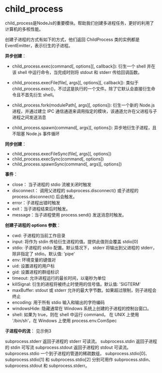 # child_process

child_process是NodeJs的重要模块。帮助我们创建多进程任务，更好的利用了计算机的多核性能。

创建子进程的方式有如下的方式，他们返回 ChildProcess 类的实例都是 EventEmitter，表示衍生的子进程。


**异步创建**：

- child_process.exec(command[, options][, callback]): 衍生一个 shell 并在该 shell 中运行命令，当完成时则将 stdout 和 stderr 传给回调函数。 

- child_process.execFile(file[, args][, options][, callback]):  类似于 child_process.exec()，不过这是执行的一个文件。除了它默认会直接衍生命令且不首先衍生 shell。

- child_process.fork(modulePath[, args][, options]): 衍生一个新的 Node.js 进程，并通过建立 IPC 通信通道来调用指定的模块，该通道允许在父进程与子进程之间发送消息

- child_process.spawn(command[, args][, options]): 异步地衍生子进程，且不阻塞 Node.js 事件循环

**同步创建**：

- child_process.execFileSync(file[, args][, options])
- child_process.execSync(command[, options])
- child_process.spawnSync(command[, args][, options])

**事件**：

- close：  当子进程的 stdio 流被关闭时触发
- disconnect： 调用父进程的 subprocess.disconnect() 或子进程的 process.disconnect() 后会触发。
- error：子进程出错时触发
- exit：当子进程结束后时触发。
- message：当子进程使用 process.send() 发送消息时触发。

**创建子进程的 options 参数**：
- cwd: 子进程的当前工作目录
- input: 将作为 stdin 传给衍生进程的值。提供此值则会覆盖 stdio[0]
- stdio: 子进程的 stdio 配置。默认情况下， stderr 将输出到父进程的 stderr，除非指定了 stdio。默认值: 'pipe'
- env: 环境变量的键值对
- uid: 设置进程的用户标
- gid: 设置进程的群组标识
- timeout: 允许进程运行的最长时间，以毫秒为单位
- killSignal: 衍生的进程将被终止时使用的信号值。默认值: 'SIGTERM'
- maxBuffer: stdout 或 stderr 允许的最大字节数。如果超过限制，则子进程会终止
- encoding: 用于所有 stdio 输入和输出的字符编码
- windowsHide: 隐藏通常在 Windows 系统上创建的子进程的控制台窗口。
- shell: 如果为 true，则在 shell 中运行 command。 在 UNIX 上使用 '/bin/sh'，在 Windows 上使用 process.env.ComSpec

**子进程中的流**： 见示例3

subprocess.stderr  返回子进程的 stderr 可读流。
subprocess.stdin  返回子进程的 stdin 可写流
subprocess.stdout  返回子进程的 stdout 可读流。
subprocess.stdio   一个到子进程的管道的稀疏数组， subprocess.stdio[0]、 subprocess.stdio[1] 和 subprocess.stdio[2] 分别可用作 subprocess.stdin、 subprocess.stdout 和 subprocess.stderr。
